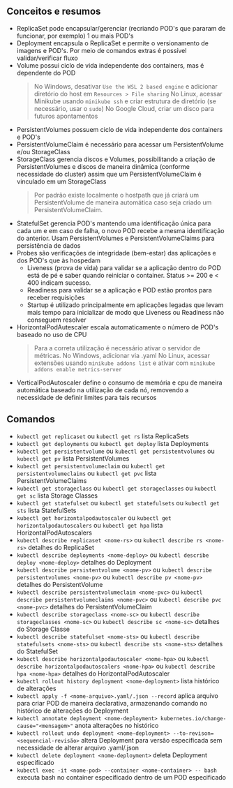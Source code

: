 ## Conceitos e resumos
- ReplicaSet pode encapsular/gerenciar (recriando POD's que pararam de funcionar, por exemplo) 1 ou mais POD's
- Deployment encapsula o ReplicaSet e permite o versionamento de imagens e POD's. Por meio de comandos extras é possível validar/verificar fluxo
- Volume possui ciclo de vida independente dos containers, mas é dependente do POD
    >No Windows, desativar `Use the WSL 2 based engine` e adicionar diretório do host em `Resources > File sharing`
    No Linux, acessar Minikube usando `minikube ssh` e criar estrutura de diretório (se necessário, usar o `sudo`)
    No Google Cloud, criar um disco para futuros apontamentos
- PersistentVolumes possuem ciclo de vida independente dos containers e POD's
- PersistentVolumeClaim é necessário para acessar um PersistentVolume e/ou StorageClass
- StorageClass gerencia discos e Volumes, possibilitando a criação de PersistentVolumes e discos de maneira dinâmica (conforme necessidade do cluster) assim que um PersistentVolumeClaim é vinculado em um StorageClass
    >Por padrão existe localmente o hostpath que já criará um PersistentVolume de maneira automática caso seja criado um PersistentVolumeClaim.
- StatefulSet gerencia POD's mantendo uma identificação única para cada um e em caso de falha, o novo POD recebe a mesma identificação do anterior. Usam PersistentVolumes e PersistentVolumeClaims para persistência de dados
- Probes são verificações de integridade (bem-estar) das aplicações e dos POD's que às hospedam
    - Liveness (prova de vida) para validar se a aplicação dentro do POD está de pé e saber quando reiniciar o container. Status >= 200 e < 400 indicam sucesso.
    - Readiness para validar se a aplicação e POD estão prontos para receber requisições
    - Startup é utilizado principalmente em aplicações legadas que levam mais tempo para inicializar de modo que Liveness ou Readiness não conseguem resolver
- HorizontalPodAutescaler escala automaticamente o número de POD's baseado no uso de CPU
    >Para a correta utilização é necessário ativar o servidor de métricas.
    No Windows, adicionar via .yaml
    No Linux, acessar extensões usando `minikube addons list` e ativar com `minikube addons enable metrics-server`
- VerticalPodAutoscaler define o consumo de memória e cpu de maneira automática baseado na utilização de cada nó, removendo a necessidade de definir limites para tais recursos

## Comandos
- `kubectl get replicaset` ou `kubectl get rs` lista ReplicaSets
- `kubectl get deployments` ou `kubectl get deploy` lista Deployments
- `kubectl get persistentvolume` ou `kubectl get persistentvolumes` ou `kubectl get pv` lista PersistentVolumes
- `kubectl get persistentvolumeclaim` ou `kubectl get persistentvolumeclaims` ou `kubectl get pvc` lista PersistentVolumeClaims
- `kubectl get storageclass` ou `kubectl get storageclasses` ou `kubectl get sc` lista Storage Classes
- `kubectl get statefulset` ou `kubectl get statefulsets` ou `kubectl get sts` lista StatefulSets
- `kubectl get horizontalpodautoscaler` ou `kubectl get horizontalpodautoscalers` ou `kubectl get hpa` lista HorizontalPodAutoscalers
- `kubectl describe replicaset <nome-rs>` ou `kubectl describe rs <nome-rs>` detalhes do ReplicaSet
- `kubectl describe deployments <nome-deploy>` ou `kubectl describe deploy <nome-deploy>` detalhes do Deployment
- `kubectl describe persistentvolume <nome-pv>` ou `kubectl describe persistentvolumes <nome-pv>` ou `kubectl describe pv <nome-pv>` detalhes do PersistentVolume
- `kubectl describe persistentvolumeclaim <nome-pvc>` ou `kubectl describe persistentvolumeclaims <nome-pvc>` ou `kubectl describe pvc <nome-pvc>` detalhes do PersistentVolumeClaim
- `kubectl describe storageclass <nome-sc>` ou `kubectl describe storageclasses <nome-sc>` ou `kubectl describe sc <nome-sc>` detalhes do Storage Classe
- `kubectl describe statefulset <nome-sts>` ou `kubectl describe statefulsets <nome-sts>` ou `kubectl describe sts <nome-sts>` detalhes do StatefulSet
- `kubectl describe horizontalpodautoscaler <nome-hpa>` ou `kubectl describe horizontalpodautoscalers <nome-hpa>` ou `kubectl describe hpa <nome-hpa>` detalhes do HorizontalPodAutoscaler
- `kubectl rollout history deployment <nome-deployment>` lista histórico de alterações
- `kubectl apply -f <nome-arquivo>.yaml/.json --record` aplica arquivo para criar POD de maneira declarativa, armazenando comando no histórico de alterações do Deployment
- `kubectl annotate deployment <nome-deployment> kubernetes.io/change-cause="<mensagem>"` anota alterações no histórico
- `kubectl rollout undo deployment <nome-deployment> --to-revison=<sequencial-revisão>` altera Deployment para versão especificada sem necessidade de alterar arquivo .yaml/.json
- `kubectl delete deployment <nome-deployment>` deleta Deployment especificado
- `kubectl exec -it <nome-pod> --container <nome-container> -- bash` executa bash no container especificado dentro de um POD especificado